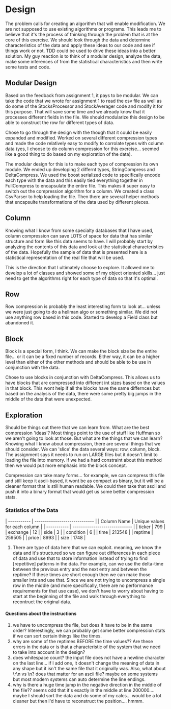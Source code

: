 
# Design #

The problem calls for creating an algorithm that will enable modification.   We are not supposed to use existing algorithms or programs.   This leads me to believe that it's the process of thinking through the problem that is at the core of this exercise.   We should look through the data and determine characteristics of the data and apply these ideas to our code and see if things work or not.   TDD could be used to drive these ideas into a better solution.  My guy reaction is to think of a modular design, analyze the data, make some inferences of from the statistical characteristics and then write some tests and code.

## Modular Design ##

Based on the feedback from assignment 1, it pays to be modular.   We can take the code that we wrote for assignment 1 to read the csv file as well as do some of the StocksProcessor and StockAverager code and modify it for this purpose.   That will save some time and we already know that it processes different fields in the file.   We should modularize this design to be able to construct the row for different types of data.

Chose to go through the design with the though that it could be easily expanded and modified.   Worked on several different compression types and made the code relatively easy to modify to corrolate types with column data (yes, I choose to do column compression for this exercise... seemed like a good thing to do based on my exploration of the data).

The modular design for this is to make each type of compression its own module.   We ended up developing 2 differnt types, StringCompress and DeltaCompress.  We used the boost serialized code to specifically encode each type with the data and this easily tied everything together in FullCompress to encapsulate the entire file.  This makes it super easy to switch out the compression algorithm for a column.  We created a class CsvParser to help loading the file.  Then there are several helper methods that encapsulte transformations of the data used by different pieces.


## Column ##

Knowing what I know from some specialty databases that I have used, column compression can save LOTS of space for data that has similar structure and form like this data seems to have.  I will probably start by analyzing the contents of this data and look at the statistical characteristics of the data.   Hopefully the sample of data that is presented here is a statistical representation of the real file that will be used.

This is the direction that I ultimately choose to explore.  It allowed me to develop a lot of classes and showed some of my object oriented skills... just need to get the algorithms right for each type of data so that it's optimal.


## Row ##

Row compression is probably the least interesting form to look at... unless we were just going to do a hellman algo or something similar.   We did not use anything row based in this code.  Started to develop a Field class but abandoned it.


## Block ##

Block is a special form, I think.   We can make the block size be the entire file... or it can be a fixed number of records.   Either way, it can be a higher level than either of the other methods and should be able to be use in conjunction with the data.

Chose to use blocks in conjunction with DeltaCompress.   This allows us to have blocks that are compressed into different int sizes based on the values in that block.   This wont help if all the blocks have the same differnces but based on the analysis of the data, there were some pretty big jumps in the middle of the data that were unexpected.




## Exploration ##

Should be things out there that we can learn from.  What are the best compression 'ideas'?   Most things point to the use of stuff like Huffman so we aren't going to look at those.  But what are the things that we can learn?   Knowing what I know about compression, there are several things that we should consider.   We can 'slice' the data several ways:  row, column, block.   The assignment says it needs to run on LARGE files but it doesn't limit to loading the file into memory.  If we had a hard constraint about this method then we would put more emphasis into the block concept.   

Compression can take many forms... for example, we can compress this file and still keep it ascii-based, it wont be as compact as binary, but it will be a cleaner format that is still human readable.   We could then take that ascii and push it into a binary format that would get us some better compression stats.


### Statistics of the Data ##

| ----------- | ----------------------------- |
| Column Name | Unique values for each column | 
| ----------- | ----------------------------- |
| ticker      | 799 |
| exchange    | 12 |
| side        | 3 |
| condition   | 6 |
| time        | 213548 |
| reptime     | 259505 |
| price       | 8993 |
| size        | 1748 |

 1. There are type of data here that we can exploit.   meaning, we know the data and it's structured so we can figure out differences in each piece of data and use that to store information instead of trying to find [repetitive] patterns in the data.   For example, can we use the delta-time between the previous entry and the next entry and between the reptime?   If these times are short enough then we can make those smaller ints and use that.   Since we are not trying to uncompress a single row in the middle (and more specifically, there are no performance requirements for that use case), we don't have to worry about having to start at the beginning of the file and walk through everything to recontruct the original data.

#### Questions about the instructions ####

 1. we have to uncompress the file, but does it have to be in the same order?   Interestingly, we can probably get some better compression stats if we can sort certain things like the times.
 1. why are some of the reptimes BEFORE the time values??   Are these errors in the data or is that a characteristic of the system that we need to take into account in the design?
 1. does whitespace count?   the input file does not have a newline character on the last line... if I add one, it doesn't change the meaning of data in any shape but it isn't the same file that it originally was.   Also, what about \r\n vs \n?   does that matter for an ascii file?   maybe on some systems but most modern systems can auto determine the line endings.
 1. why is there a huge time jump in the negative direction in the middle of the file??  seems odd that it's exactly in the middle at line 200000.... maybe I should sort the data and do some of my calcs... would be a lot cleaner but then I'd have to reconstruct the position.... hmmm.
